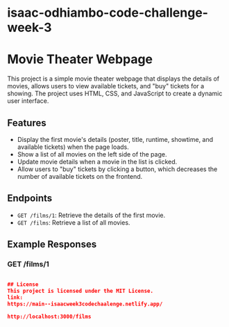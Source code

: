 # isaac-odhiambo-code-challenge-week-3
# Movie Theater Webpage

This project is a simple movie theater webpage that displays the details of movies, allows users to view available tickets, and "buy" tickets for a showing. The project uses HTML, CSS, and JavaScript to create a dynamic user interface.

## Features

- Display the first movie's details (poster, title, runtime, showtime, and available tickets) when the page loads.
- Show a list of all movies on the left side of the page.
- Update movie details when a movie in the list is clicked.
- Allow users to "buy" tickets by clicking a button, which decreases the number of available tickets on the frontend.

## Endpoints

- `GET /films/1`: Retrieve the details of the first movie.
- `GET /films`: Retrieve a list of all movies.

## Example Responses

### GET /films/1

```json

## License
This project is licensed under the MIT License.
link:
https://main--isaacweek3codechaalenge.netlify.app/

http://localhost:3000/films

